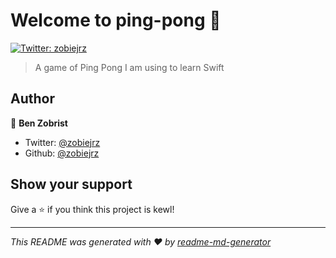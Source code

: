# Welcome to ping-pong 👋
[![Twitter: zobiejrz](https://img.shields.io/twitter/follow/zobiejrz.svg?style=social)](https://twitter.com/zobiejrz)

> A game of Ping Pong I am using to learn Swift

## Author

👤 **Ben Zobrist**

* Twitter: [@zobiejrz](https://twitter.com/zobiejrz)
* Github: [@zobiejrz](https://github.com/zobiejrz)

## Show your support

Give a ⭐️ if you think this project is kewl!


***
_This README was generated with ❤️ by [readme-md-generator](https://github.com/kefranabg/readme-md-generator)_
